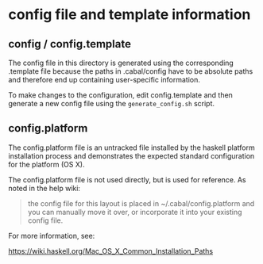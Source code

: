 # config file and template information

## config / config.template

The config file in this directory is generated using the corresponding
.template file because the paths in .cabal/config have to be absolute paths
and therefore end up containing user-specific information.

To make changes to the configuration, edit config.template and then
generate a new config file using the `generate_config.sh` script.

## config.platform

The config.platform file is an untracked file installed by the haskell platform
installation process and demonstrates the expected standard configuration for
the platform (OS X).

The config.platform file is not used directly, but is used for
reference. As noted in the help wiki:

> the config file for this layout is placed in ~/.cabal/config.platform and
> you can manually move it over, or incorporate it into your existing config
> file.

For more information, see:

https://wiki.haskell.org/Mac_OS_X_Common_Installation_Paths
